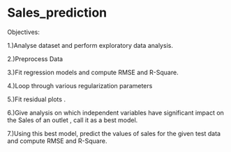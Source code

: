 # Sales_prediction

Objectives:

1.)Analyse dataset and perform exploratory data analysis. 

2.)Preprocess Data 

3.)Fit regression models and compute RMSE and R-Square.

4.)Loop through various regularization parameters 

5.)Fit residual plots .

6.)Give analysis on which independent variables have significant impact on the Sales of an outlet , call it as a best model.

7.)Using this best model, predict the values of sales for the given test data and compute RMSE and R-Square.



